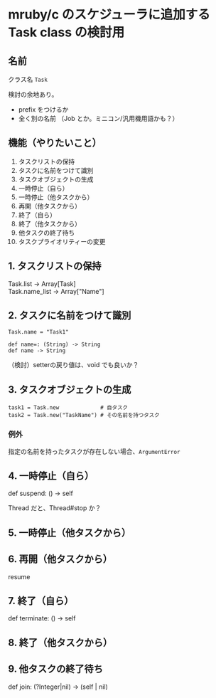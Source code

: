 # mruby/c のスケジューラに追加する Task class の検討用

## 名前

クラス名 `Task`

検討の余地あり。
* prefix をつけるか
* 全く別の名前 （Job とか。ミニコン/汎用機用語かも？）


## 機能（やりたいこと）

1. タスクリストの保持
2. タスクに名前をつけて識別
3. タスクオブジェクトの生成
4. 一時停止（自ら）
5. 一時停止（他タスクから）
6. 再開（他タスクから）
7. 終了（自ら）
8. 終了（他タスクから）
9. 他タスクの終了待ち
10. タスクプライオリティーの変更


## 1. タスクリストの保持

Task.list -> Array[Task]  
Task.name_list -> Array["Name"]


## 2. タスクに名前をつけて識別

```
Task.name = "Task1"
```

```
def name=: (String) -> String
def name -> String
```

（検討）setterの戻り値は、void でも良いか？


## 3. タスクオブジェクトの生成

```
task1 = Task.new             # 自タスク
task2 = Task.new("TaskName") # その名前を持つタスク
```

### 例外

指定の名前を持ったタスクが存在しない場合、`ArgumentError`


## 4. 一時停止（自ら）

  def suspend: () -> self

Thread だと、Thread#stop か？

## 5. 一時停止（他タスクから）

## 6. 再開（他タスクから）

resume

## 7. 終了（自ら）

  def terminate: () -> self


## 8. 終了（他タスクから）

## 9. 他タスクの終了待ち

  def join: (?Integer|nil) -> (self | nil)
